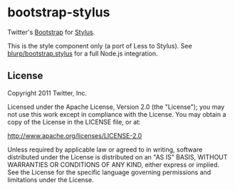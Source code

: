 # bootstrap-stylus

Twitter's [Bootstrap][] for [Stylus][].

This is the style component only (a port of Less to Stylus). See [blurp/bootstrap.stylus][blurp] for a full Node.js integration.

## License

Copyright 2011 Twitter, Inc.

Licensed under the Apache License, Version 2.0 (the "License");
you may not use this work except in compliance with the License.
You may obtain a copy of the License in the LICENSE file, or at:

   http://www.apache.org/licenses/LICENSE-2.0

Unless required by applicable law or agreed to in writing, software
distributed under the License is distributed on an "AS IS" BASIS,
WITHOUT WARRANTIES OR CONDITIONS OF ANY KIND, either express or implied.
See the License for the specific language governing permissions and
limitations under the License.


  [bootstrap]: https://github.com/twitter/bootstrap
  [stylus]: https://github.com/learnboost/stylus
  [blurp]: https://github.com/blup/bootstrap.stylus
